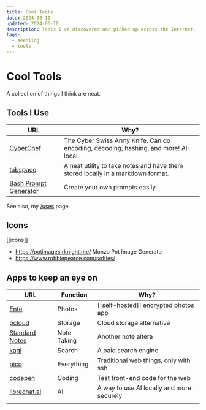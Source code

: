 ```yaml
---
title: Cool Tools
date: 2024-06-10
updated: 2024-06-10
description: Tools I've discovered and picked up across the Internet.
tags:
  - seedling
  - tools
---
```

# Cool Tools
A collection of things I think are neat. 
## Tools I Use

| URL                                                         | Why?                                                                                 |
| ----------------------------------------------------------- | ------------------------------------------------------------------------------------ |
| [CyberChef]()                                               | The Cyber Swiss Army Knife. Can do encoding, decoding, hashing, and more! All local. |
| [tabspace](https://github.com/jackyzha0/tabspace)           | A neat utility to take notes and have them stored locally in a markdown format.      |
| [Bash Prompt Generator](https://bash-prompt-generator.org/) | Create your own prompts easily                                                       |
See also, my [/uses](https://mike.helmers.me/uses) page.
## Icons 
[[icons]]  

- https://potimages.rknight.me/ Monzo Pot Image Generator
- https://www.robbiepearce.com/softies/

## Apps to keep an eye on

| URL                                          | Function    | Why?                                      |
| -------------------------------------------- | ----------- | ----------------------------------------- |
| [Ente](https://github.com/ente-io/ente)      | Photos      | [[self-hosted]] encrypted photos app      |
| [pcloud](https://www.pcloud.com/)            | Storage     | Cloud storage alternative                 |
| [Standard Notes](https://standardnotes.com/) | Note Taking | Another note altera                       |
| [kagi](https://kagi.com)                     | Search      | A paid search engine                      |
| [pico](https://pico.sh/)                     | Everything  | Traditional web things, only with ssh     |
| [codepen](https://codepen.io/)               | Coding      | Test front-end code for the web           |
| [librechat.ai](https://www.librechat.ai/)    | AI          | A way to use AI locally and more securely |
|                                              |             |                                           |
